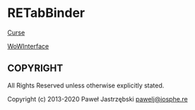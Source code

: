 ﻿# RETabBinder

[Curse](http://www.curse.com/addons/wow/retabbinder)

[WoWInterface](http://www.wowinterface.com/downloads/info19089-RETabBinder.html)

## COPYRIGHT

All Rights Reserved unless otherwise explicitly stated.

Copyright (c) 2013-2020 Paweł Jastrzębski <pawelj@iosphe.re>
